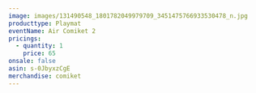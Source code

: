 ```yaml
---
image: images/131490548_1801782049979709_3451475766933530478_n.jpg
producttype: Playmat
eventName: Air Comiket 2
pricings:
  - quantity: 1
    price: 65
onsale: false
asin: s-0JbyxzCgE
merchandise: comiket
---
```

